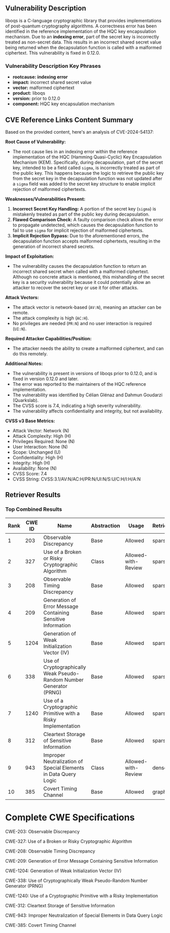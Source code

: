 ## Vulnerability Description
liboqs is a C-language cryptographic library that provides implementations of post-quantum cryptography algorithms. A correctness error has been identified in the reference implementation of the HQC key encapsulation mechanism. Due to an **indexing error**, part of the secret key is incorrectly treated as non-secret data. This results in an incorrect shared secret value being returned when the decapsulation function is called with a malformed ciphertext. This vulnerability is fixed in 0.12.0.

### Vulnerability Description Key Phrases
- **rootcause:** **indexing error**
- **impact:** incorrect shared secret value
- **vector:** malformed ciphertext
- **product:** liboqs
- **version:** prior to 0.12.0
- **component:** HQC key encapsulation mechanism

## CVE Reference Links Content Summary
Based on the provided content, here's an analysis of CVE-2024-54137:

**Root Cause of Vulnerability:**
- The root cause lies in an indexing error within the reference implementation of the HQC (Hamming Quasi-Cyclic) Key Encapsulation Mechanism (KEM). Specifically, during decapsulation, part of the secret key, intended to be a field called `sigma`, is incorrectly treated as part of the public key. This happens because the logic to retrieve the public key from the secret key in the decapsulation function was not updated after a `sigma` field was added to the secret key structure to enable implicit rejection of malformed ciphertexts.

**Weaknesses/Vulnerabilities Present:**
1.  **Incorrect Secret Key Handling:** A portion of the secret key (`sigma`) is mistakenly treated as part of the public key during decapsulation.
2.  **Flawed Comparison Check:** A faulty comparison check allows the error to propagate undetected, which causes the decapsulation function to fail to use `sigma` for implicit rejection of malformed ciphertexts.
3. **Implicit Rejection Bypass:** Due to the aforementioned errors, the decapsulation function accepts malformed ciphertexts, resulting in the generation of incorrect shared secrets.

**Impact of Exploitation:**
- The vulnerability causes the decapsulation function to return an incorrect shared secret when called with a malformed ciphertext. Although no concrete attack is mentioned, this mishandling of the secret key is a security vulnerability because it could potentially allow an attacker to recover the secret key or use it for other attacks.

**Attack Vectors:**
- The attack vector is network-based (`AV:N`), meaning an attacker can be remote.
- The attack complexity is high (`AC:H`).
- No privileges are needed (`PR:N`) and no user interaction is required (`UI:N`).

**Required Attacker Capabilities/Position:**
- The attacker needs the ability to create a malformed ciphertext, and can do this remotely.

**Additional Notes:**
- The vulnerability is present in versions of liboqs prior to 0.12.0, and is fixed in version 0.12.0 and later.
- The error was reported to the maintainers of the HQC reference implementation.
- The vulnerability was identified by Célian Glénaz and Dahmun Goudarzi (Quarkslab).
- The CVSS score is 7.4, indicating a high severity vulnerability.
- The vulnerability affects confidentiality and integrity, but not availability.

**CVSS v3 Base Metrics:**
- Attack Vector: Network (N)
- Attack Complexity: High (H)
- Privileges Required: None (N)
- User Interaction: None (N)
- Scope: Unchanged (U)
- Confidentiality: High (H)
- Integrity: High (H)
- Availability: None (N)
- CVSS Score: 7.4
- CVSS String: CVSS:3.1/AV:N/AC:H/PR:N/UI:N/S:U/C:H/I:H/A:N

## Retriever Results

### Top Combined Results

| Rank | CWE ID | Name | Abstraction | Usage  | Retrievers | Individual Scores |
|------|--------|------|-------------|-------|------------|-------------------|
| 1 | 203 | Observable Discrepancy | Base | Allowed | sparse | 0.443 |
| 2 | 327 | Use of a Broken or Risky Cryptographic Algorithm | Class | Allowed-with-Review | sparse | 0.433 |
| 3 | 208 | Observable Timing Discrepancy | Base | Allowed | sparse | 0.414 |
| 4 | 209 | Generation of Error Message Containing Sensitive Information | Base | Allowed | sparse | 0.402 |
| 5 | 1204 | Generation of Weak Initialization Vector (IV) | Base | Allowed | sparse | 0.396 |
| 6 | 338 | Use of Cryptographically Weak Pseudo-Random Number Generator (PRNG) | Base | Allowed | sparse | 0.394 |
| 7 | 1240 | Use of a Cryptographic Primitive with a Risky Implementation | Base | Allowed | sparse | 0.393 |
| 8 | 312 | Cleartext Storage of Sensitive Information | Base | Allowed | sparse | 0.391 |
| 9 | 943 | Improper Neutralization of Special Elements in Data Query Logic | Class | Allowed-with-Review | dense | 0.417 |
| 10 | 385 | Covert Timing Channel | Base | Allowed | graph | 0.002 |



# Complete CWE Specifications

CWE-203: Observable Discrepancy

CWE-327: Use of a Broken or Risky Cryptographic Algorithm

CWE-208: Observable Timing Discrepancy

CWE-209: Generation of Error Message Containing Sensitive Information

CWE-1204: Generation of Weak Initialization Vector (IV)

CWE-338: Use of Cryptographically Weak Pseudo-Random Number Generator (PRNG)

CWE-1240: Use of a Cryptographic Primitive with a Risky Implementation

CWE-312: Cleartext Storage of Sensitive Information

CWE-943: Improper Neutralization of Special Elements in Data Query Logic

CWE-385: Covert Timing Channel